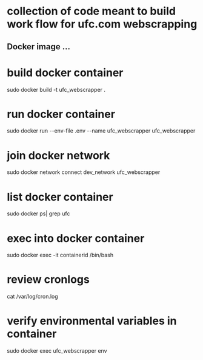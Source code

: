 # collection of code meant to build work flow for ufc.com webscrapping

## Docker image ...

# build docker container
sudo docker build -t ufc_webscrapper .

# run docker container
sudo docker run --env-file .env --name ufc_webscrapper ufc_webscrapper

# join docker network
sudo docker network connect dev_network ufc_webscrapper

# list docker container
sudo docker ps| grep ufc

# exec into docker container
sudo docker exec -it containerid /bin/bash

# review cronlogs
cat /var/log/cron.log

# verify environmental variables in container
sudo docker exec ufc_webscrapper env 

